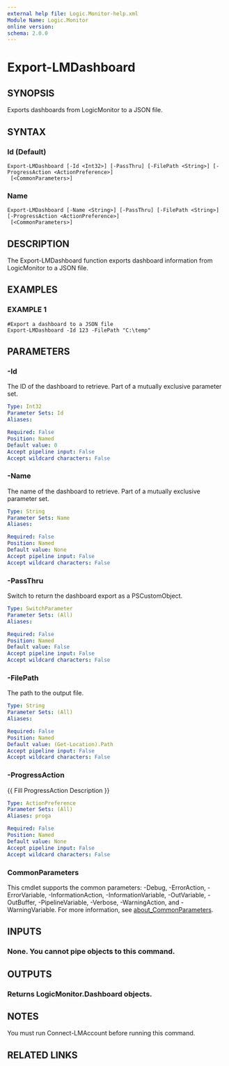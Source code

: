```yaml
---
external help file: Logic.Monitor-help.xml
Module Name: Logic.Monitor
online version:
schema: 2.0.0
---
```


# Export-LMDashboard

## SYNOPSIS
Exports dashboards from LogicMonitor to a JSON file.

## SYNTAX

### Id (Default)
```
Export-LMDashboard [-Id <Int32>] [-PassThru] [-FilePath <String>] [-ProgressAction <ActionPreference>]
 [<CommonParameters>]
```

### Name
```
Export-LMDashboard [-Name <String>] [-PassThru] [-FilePath <String>] [-ProgressAction <ActionPreference>]
 [<CommonParameters>]
```

## DESCRIPTION
The Export-LMDashboard function exports dashboard information from LogicMonitor to a JSON file.

## EXAMPLES

### EXAMPLE 1
```
#Export a dashboard to a JSON file
Export-LMDashboard -Id 123 -FilePath "C:\temp"
```

## PARAMETERS

### -Id
The ID of the dashboard to retrieve.
Part of a mutually exclusive parameter set.

```yaml
Type: Int32
Parameter Sets: Id
Aliases:

Required: False
Position: Named
Default value: 0
Accept pipeline input: False
Accept wildcard characters: False
```

### -Name
The name of the dashboard to retrieve.
Part of a mutually exclusive parameter set.

```yaml
Type: String
Parameter Sets: Name
Aliases:

Required: False
Position: Named
Default value: None
Accept pipeline input: False
Accept wildcard characters: False
```

### -PassThru
Switch to return the dashboard export as a PSCustomObject.

```yaml
Type: SwitchParameter
Parameter Sets: (All)
Aliases:

Required: False
Position: Named
Default value: False
Accept pipeline input: False
Accept wildcard characters: False
```

### -FilePath
The path to the output file.

```yaml
Type: String
Parameter Sets: (All)
Aliases:

Required: False
Position: Named
Default value: (Get-Location).Path
Accept pipeline input: False
Accept wildcard characters: False
```

### -ProgressAction
{{ Fill ProgressAction Description }}

```yaml
Type: ActionPreference
Parameter Sets: (All)
Aliases: proga

Required: False
Position: Named
Default value: None
Accept pipeline input: False
Accept wildcard characters: False
```

### CommonParameters
This cmdlet supports the common parameters: -Debug, -ErrorAction, -ErrorVariable, -InformationAction, -InformationVariable, -OutVariable, -OutBuffer, -PipelineVariable, -Verbose, -WarningAction, and -WarningVariable. For more information, see [about_CommonParameters](http://go.microsoft.com/fwlink/?LinkID=113216).

## INPUTS

### None. You cannot pipe objects to this command.
## OUTPUTS

### Returns LogicMonitor.Dashboard objects.
## NOTES
You must run Connect-LMAccount before running this command.

## RELATED LINKS
